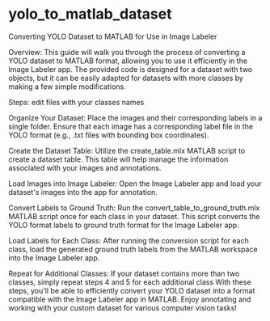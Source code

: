 # yolo_to_matlab_dataset
Converting YOLO Dataset to MATLAB for Use in Image Labeler

Overview:
This guide will walk you through the process of converting a YOLO dataset to MATLAB format, allowing you to use it efficiently in the Image Labeler app. The provided code is designed for a dataset with two objects, but it can be easily adapted for datasets with more classes by making a few simple modifications.

Steps:
edit files with your classes names

Organize Your Dataset:
Place the images and their corresponding labels in a single folder. Ensure that each image has a corresponding label file in the YOLO format (e.g., .txt files with bounding box coordinates).

Create the Dataset Table:
Utilize the create_table.mlx MATLAB script to create a dataset table. This table will help manage the information associated with your images and annotations.

Load Images into Image Labeler:
Open the Image Labeler app and load your dataset's images into the app for annotation.

Convert Labels to Ground Truth:
Run the convert_table_to_ground_truth.mlx MATLAB script once for each class in your dataset. This script converts the YOLO format labels to ground truth format for the Image Labeler app.

Load Labels for Each Class:
After running the conversion script for each class, load the generated ground truth labels from the MATLAB workspace into the Image Labeler app.

Repeat for Additional Classes:
If your dataset contains more than two classes, simply repeat steps 4 and 5 for each additional class
With these steps, you'll be able to efficiently convert your YOLO dataset into a format compatible with the Image Labeler app in MATLAB. Enjoy annotating and working with your custom dataset for various computer vision tasks!
